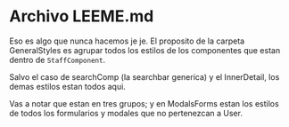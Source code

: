 # Archivo LEEME.md
Eso es algo que nunca hacemos je je.
El proposito de la carpeta GeneralStyles es agrupar todos los estilos de los componentes que estan dentro de `StaffComponent`.

Salvo el caso de searchComp (la searchbar generica) y el InnerDetail, los demas estilos estan todos aqui.

Vas a notar que estan en tres grupos; y en ModalsForms estan los estilos de todos los formularios y modales que no pertenezcan a User.